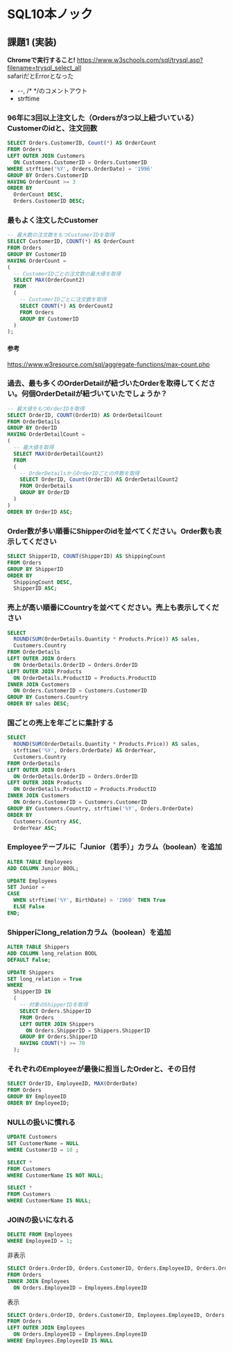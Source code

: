 # SQL10本ノック

## 課題1 (実装)

**Chromeで実行すること!**
<https://www.w3schools.com/sql/trysql.asp?filename=trysql_select_all>  
safariだとErrorとなった

- --, /\* \*/のコメントアウト
- strftime

### 96年に3回以上注文した（Ordersが3つ以上紐づいている）Customerのidと、注文回数

``` sql
SELECT Orders.CustomerID, Count(*) AS OrderCount 
FROM Orders 
LEFT OUTER JOIN Customers 
  ON Customers.CustomerID = Orders.CustomerID
WHERE strftime('%Y', Orders.OrderDate) = '1996'
GROUP BY Orders.CustomerID 
HAVING OrderCount >= 3 
ORDER BY 
  OrderCount DESC,
  Orders.CustomerID DESC;
```

### 最もよく注文したCustomer

``` sql
-- 最大数の注文数をもつCustomerIDを取得
SELECT CustomerID, COUNT(*) AS OrderCount
FROM Orders 
GROUP BY CustomerID
HAVING OrderCount = 
(
  -- CustomerIDごとの注文数の最大値を取得
  SELECT MAX(OrderCount2) 
  FROM 
  (
    -- CustomerIDごとに注文数を取得
    SELECT COUNT(*) AS OrderCount2
    FROM Orders 
    GROUP BY CustomerID
  )
);
```

#### 参考

<https://www.w3resource.com/sql/aggregate-functions/max-count.php>

### 過去、最も多くのOrderDetailが紐づいたOrderを取得してください。何個OrderDetailが紐づいていたでしょうか？

``` sql
-- 最大値をもつOrderIDを取得
SELECT OrderID, COUNT(OrderID) AS OrderDetailCount 
FROM OrderDetails 
GROUP BY OrderID 
HAVING OrderDetailCount = 
(
  -- 最大値を取得
  SELECT MAX(OrderDetailCount2) 
  FROM 
  (
    -- OrderDetailsからOrderIDごとの件数を取得
    SELECT OrderID, Count(OrderID) AS OrderDetailCount2 
    FROM OrderDetails 
    GROUP BY OrderID 
  )
)
ORDER BY OrderID ASC;
```

### Order数が多い順番にShipperのidを並べてください。Order数も表示してください

``` sql
SELECT ShipperID, COUNT(ShipperID) AS ShippingCount 
FROM Orders 
GROUP BY ShipperID 
ORDER BY 
  ShippingCount DESC,  
  ShipperID ASC;
```

### 売上が高い順番にCountryを並べてください。売上も表示してください

``` sql
SELECT 
  ROUND(SUM(OrderDetails.Quantity * Products.Price)) AS sales, 
  Customers.Country 
FROM OrderDetails 
LEFT OUTER JOIN Orders 
  ON OrderDetails.OrderID = Orders.OrderID 
LEFT OUTER JOIN Products 
  ON OrderDetails.ProductID = Products.ProductID 
INNER JOIN Customers 
  ON Orders.CustomerID = Customers.CustomerID 
GROUP BY Customers.Country
ORDER BY sales DESC;
```

### 国ごとの売上を年ごとに集計する

``` sql
SELECT 
  ROUND(SUM(OrderDetails.Quantity * Products.Price)) AS sales, 
  strftime('%Y', Orders.OrderDate) AS OrderYear,
  Customers.Country 
FROM OrderDetails 
LEFT OUTER JOIN Orders 
  ON OrderDetails.OrderID = Orders.OrderID 
LEFT OUTER JOIN Products 
  ON OrderDetails.ProductID = Products.ProductID 
INNER JOIN Customers 
  ON Orders.CustomerID = Customers.CustomerID 
GROUP BY Customers.Country, strftime('%Y', Orders.OrderDate)
ORDER BY 
  Customers.Country ASC, 
  OrderYear ASC;
```

### Employeeテーブルに「Junior（若手）」カラム（boolean）を追加

``` sql
ALTER TABLE Employees 
ADD COLUMN Junior BOOL;
```

``` sql
UPDATE Employees 
SET Junior = 
CASE 
  WHEN strftime('%Y', BirthDate) > '1960' THEN True 
  ELSE False 
END;
```

### Shipperにlong_relationカラム（boolean）を追加

``` sql
ALTER TABLE Shippers 
ADD COLUMN long_relation BOOL 
DEFAULT False;
```

``` sql
UPDATE Shippers 
SET long_relation = True 
WHERE 
  ShipperID IN 
  (
    -- 対象のShipperIDを取得
    SELECT Orders.ShipperID 
    FROM Orders 
    LEFT OUTER JOIN Shippers 
      ON Orders.ShipperID = Shippers.ShipperID 
    GROUP BY Orders.ShipperID 
    HAVING COUNT(*) >= 70
  );
```

### それぞれのEmployeeが最後に担当したOrderと、その日付

``` sql
SELECT OrderID, EmployeeID, MAX(OrderDate)
FROM Orders 
GROUP BY EmployeeID 
ORDER BY EmployeeID;
```

### NULLの扱いに慣れる

``` sql
UPDATE Customers 
SET CustomerName = NULL 
WHERE CustomerID = 10 ;
```

``` sql
SELECT * 
FROM Customers 
WHERE CustomerName IS NOT NULL;
```

``` sql
SELECT * 
FROM Customers 
WHERE CustomerName IS NULL;
```

### JOINの扱いになれる

``` sql
DELETE FROM Employees 
WHERE EmployeeID = 1;
```

非表示

``` sql
SELECT Orders.OrderID, Orders.CustomerID, Orders.EmployeeID, Orders.OrderDate 
FROM Orders 
INNER JOIN Employees 
  ON Orders.EmployeeID = Employees.EmployeeID
```

表示

``` sql
SELECT Orders.OrderID, Orders.CustomerID, Employees.EmployeeID, Orders.OrderDate
FROM Orders 
LEFT OUTER JOIN Employees 
  ON Orders.EmployeeID = Employees.EmployeeID
WHERE Employees.EmployeeID IS NULL
```
